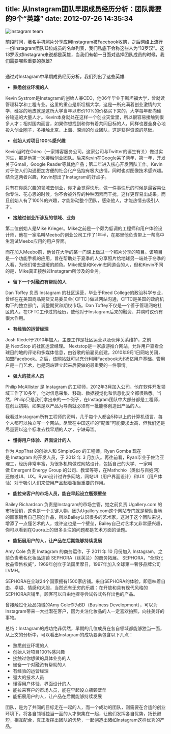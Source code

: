 title: 从Instagram团队早期成员经历分析：团队需要的9个“英雄”
date: 2012-07-26 14:35:34
---

<img class=" " title="instagram team" src="http://9.mshcdn.com/wp-content/uploads/2011/08/instagram-team.jpg" />

 前段时间，著名手机照片分享应用Instagram被Facebook收购，之后网络上流行一份Instagram团队13位成员的名单列表，我们私底下会称这些人为“13罗汉”。这13罗汉对Instagram来说都是英雄，当我们有朝一日面对选择团队成员的时候，我们需要哪些重要的英雄?
##
通过对Instagram中早期成员经历分析，我们列出了这些英雄:
 <ul>
 	<li><span style="color: #333333;"><strong>熟悉创业环境的人</strong></span></li>
 </ul>
 <span style="color: #333333;">Kevin Systrom是Instagram的创始人兼CEO，他06年毕业于斯坦福大学，曾就读管理科学和工程专业。这里的重点是斯坦福大学，这是一所充满着创业激情的大学，硅谷的地皮就是这所大学当年以市价10%的价格买下来的，大学每年都向硅谷输送的大量人才。Kevin本身就处在这样一个创业天堂里，所以很容易接触到很多人才；相对国内而言，如果你想找到和你有着共同目标的人，同样也要全身心地投入创业圈子，多接触北京、上海、深圳的创业团队，这是获得资源的基础。</span>
 <ul>
 	<li><span style="color: #333333;"><strong>创始人对项目100%感兴趣</strong></span></li>
 </ul>
 <span style="color: #333333;">Kevin当时在Odeo（一家博客服务公司，这家公司与Twitter的诞生有关）做过实习生，那是他第一次接触创业团队。后来Kevin在Google呆了两年，第一年，开发关于Gmail，Google Reader等其他产品；第二年进入核心开发团队工作。Kevin对于使人们沟通更加方便的社会化产品抱有极大热情，同时也对图像技术感兴趣。结合这两者兴趣，Kevin想出了Instagram的好点子。</span>

 <span style="color: #333333;">只有在你感兴趣的领域去创业，你才会觉得快乐，做一件事快乐的时候是最容易让你专注、花心思的时候，你不会被外界的种种因素而干扰，这样更容易出成果。而且创始人有了100%的兴趣，才能带动整个团队，感染他人，才能热情去吸引人才。</span>
 <ul>
 	<li><strong><span style="color: #333333;">接触过创业所涉及的领域、业务</span></strong></li>
 </ul>
 <span style="color: #333333;">第二位创始人是Mike Krieger。Mike之前是一个颇为低调的工程师和用户体验设计师，他在一家名叫Meebo的创业公司工作了1年半，在那里他负责带上一帮高中生测试Meebo应用的用户界面。</span>

 <span style="color: #333333;">而在加入Meebo前，他曾在大学的某一门课上做过一个照片分享的项目。该项目是一个功能手机的应用，旨在帮助处于夏季的人分享照片给地球另一端处于冬季的人看，为他们带去温暖的颜色。Mike就是和Kevin志同道合的人，但和Kevin不同的是，Mike真正接触过Instagram所涉及的业务。</span>
 <ul>
 	<li><span style="color: #333333;"><strong>留下一个对融资有帮助的人</strong></span></li>
 </ul>
 <span style="color: #333333;">Dan Toffey 负责 Instagram 的社区运营，毕业于Reed College的政治科学专业，曾经在在美国商品期货交易委员会( CFTC )做过网站沟通，CFTC是美国的政府机构下的独立部门，调整期货和期权市场。Dan Toffey不仅是一个善于管理网站社区的人，在CFTC工作过的经历，使他对于Instagram后来的融资、并购时议价有很大作用。</span>
 <ul>
 	<li><span style="color: #333333;"><strong>有经验的运营经理</strong></span></li>
 </ul>
 <span style="color: #333333;">Josh Riedel于2010年加入，主要工作是社区运营以及伙伴关系维护，之前是 NextStop 的社区运营经理。 Nextstop是一家旅游推介网站，允许用户查看全球目的地的评论和多媒体信息，由谷歌的前雇员创建，2010年9月1日网站关闭，加盟Facebook。之后，该网站就可以充分利用Facebook大约5亿用户基础。管用户是一门艺术，也是网站建立起来后要做的最重要的一件事情。</span>
 <ul>
 	<li><span style="color: #333333;"><strong>强大的技术人员</strong></span></li>
 </ul>
 <span style="color: #333333;">Philip McAllister 是 Instagram 的工程师，2012年3月加入公司，他在软件开发领域工作了10多年，他对信息采集、移动、数据视觉化和信息化安全都很熟悉。当然，Philip只是我们拿出来的一个例子，在Instagram团队中大部分都是工程师，在创业初期，如果是以产品为导向就必须有一批能够创造出产品的人。</span>

 <span style="color: #333333;">我看过Instagram所有工程师的资料，几乎每个人都会5种以上的计算机语言，每个人都可以独立写一个网站。尽管在中国这样的“配置”可能要求太高，但我们还是尽量要以这个标准去找早期的人才，宁缺毋滥。</span>
 <ul>
 	<li><span style="color: #333333;"><strong>懂得用户体验、界面设计的人</strong></span></li>
 </ul>
 <span style="color: #333333;">作为 AppThat 的创始人和 SimpleGeo 的工程师，Ryan Gomba 现在是 Instagram 的开发人员，于 2012 年 3 月加入。再往前看，Ryan毕业于佐治亚理工，经历非常丰富，为很多机构做过网站设计，包括自己的大学、一家叫做 Emergent Energy Group 的公司、教堂等等，在Mathchio（类似与百姓网）还做过UI、UX。Ryan设计过许多网站，网站UI（用户界面设计）和UX（用户体验）对于吸引人们来使用产品起着相当重要的作用。</span>
 <ul>
 	<li><span style="color: #333333;"><strong>能拉来客户的市场人员，能在早起设立瓶颈壁垒</strong></span></li>
 </ul>
 <span style="color: #333333;">Bailey Richardson 负责是Instagram的市场主管，她之前负责 Ugallery.com 的市场营销，这也是一个关键人物，因为Ugallery.com这个网站专门就是帮助当地的画家销售自己原创作品，所以Bailey认识很多的艺术家，这对于这个团队来说，增添了一点懂艺术的人，或许这也是一个壁垒，Bailey自己对艺术又非常感兴趣，你可以看到在Quora上的很多关注的问题都是艺术方面的话题。</span>
 <ul>
 	<li><span style="color: #333333;"><strong>能拓展用户的人，让产品在后期能够持续发展</strong></span></li>
 </ul>
 <span style="color: #333333;">Amy Cole 负责 Instagram 的商务运作，于 2011 年 10 月份加入 Instagram。之前负责著名化妆品连锁 SEPHORA（丝芙兰）的商务拓展。 SEPHORA，“全球化妆品零售权威”，1969年创立于法国里摩日，1997年加入全球第一奢侈品牌公司LVMH。</span>

 <span style="color: #333333;">SEPHORA在全球24个国家拥有1500家店铺。来自SEPHORA的体验，即意味着自由、卓越、情感和大胆，当然还有无穷的乐趣：在开放和具有现代风格的SEPHORA店铺里，顾客可以自由地探寻尝试各式各样出色的产品。</span>

 <span style="color: #333333;">曾接触过化妆品领域的Amy Cole作为BD（Business Development），可以为Instagram带来一大批潜在客户，因为关注化妆品的人一定喜欢拍照，向往美好的事物。</span>

 <span style="color: #333333;">总结：Instagram的成功绝非偶然，早期的几位成员在各自领域都能够独当一面，从上文的分析中，可以看出Instagram的成功要素包含以下几点：</span>
 <ul>
 	<li><span style="color: #333333;">熟悉创业环境的人</span></li>
 	<li><span style="color: #333333;">创始人对项目100%感兴趣</span></li>
 	<li><span style="color: #333333;">接触过你想做的具体业务的人</span></li>
 	<li><span style="color: #333333;">储备一个对融资有帮助的人</span></li>
 	<li><span style="color: #333333;">有经验的运营经理</span></li>
 	<li><span style="color: #333333;">强大的技术人员</span></li>
 	<li><span style="color: #333333;">懂得用户体验、界面设计的人</span></li>
 	<li><span style="color: #333333;">能拉来客户的市场人员，能在早起设立瓶颈壁垒</span></li>
 	<li><span style="color: #333333;">能拓展用户的人，让产品在后期能够持续发展</span></li>
 </ul>
 <span style="color: #333333;">团队，是为了共同的目标走在一起的人，而一个成功的团队，则需要在合适的创业环境下，将各自领域独当一面的人才聚集在一起，让他们发挥各自优势，扬长避短，相互配合，真正发挥出团队的优势，一起创造出诸如Instagram这样优秀的产品。</span>
